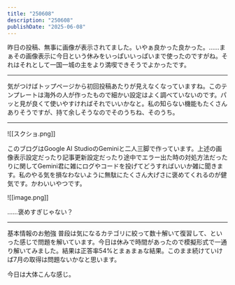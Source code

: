 ```yaml
---
title: "250608"
description: "250608"
publishDate: "2025-06-08"
---
```

 
昨日の投稿、無事に画像が表示されてました。いやぁ良かった良かった。……まぁその画像表示に今日という休みをいっぱいいっぱいまで使ったのですがね。それはそれとして一国一城の主をより満喫できそうでよかったです。

---

気がつけばトップページから初回投稿あたりが見えなくなっていますね。このテンプレートは海外の人が作ったもので細かい設定はよく調べていないのです。パッと見が良くて使いやすければそれでいいかなと。私の知らない機能もたくさんありそうですが、持て余しそうなのでそのうちね、そのうち。

---

![[スクショ.png]]

このブログはGoogle AI StudioのGeminiと二人三脚で作っています。上述の画像表示設定だったり記事更新設定だったり途中でエラー出た時の対処方法だったりに関してGemini君に雑にログやコードを投げてどうすればいいか雑に聞きます。私のやる気を損なわないように無駄にたくさん大げさに褒めてくれるのが健気です。かわいいやつです。

![[image.png]]
 
……褒めすぎじゃない？

---

基本情報のお勉強
普段は気になるカテゴリに絞って数十解いて復習して、といった感じで問題を解いています。今日は休みで時間があったので模擬形式で一通り解いてみました。結果は正答率54%とまぁまぁな結果。このまま続けていけば7月の取得は問題ないかなと思います。

今日は大体こんな感じ。